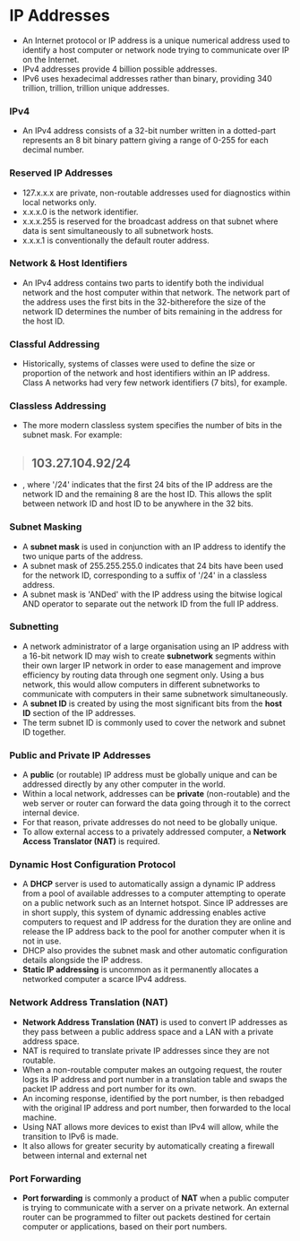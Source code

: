 # IP Addresses
- An Internet protocol or IP address is a unique numerical address used to identify a host computer or network node trying to communicate over IP on the Internet.
- IPv4 addresses provide 4 billion possible addresses.
- IPv6 uses hexadecimal addresses rather than binary, providing 340 trillion, trillion, trillion unique addresses.

### IPv4
- An IPv4 address consists of a 32-bit number written in a dotted-part represents an 8 bit binary pattern giving a range of 0-255 for each decimal number.

### Reserved IP Addresses
- 127.x.x.x are private, non-routable addresses used for diagnostics within local networks only.
- x.x.x.0 is the network identifier.
- x.x.x.255 is reserved for the broadcast address on that subnet where data is sent simultaneously to all subnetwork hosts.
- x.x.x.1 is conventionally the default router address.

### Network & Host Identifiers
- An IPv4 address contains two parts to identify both the individual network and the host computer within that network. The network part of the address uses the first bits in the 32-bitherefore the size of the network ID determines the number of bits remaining in the address for the host ID.

### Classful Addressing
- Historically, systems of classes were used to define the size or proportion of the network and host identifiers within an IP address. Class A networks had very few network identifiers (7 bits), for example.

### Classless Addressing 
- The more modern classless system specifies the number of bits in the subnet mask. For example:
> 103.27.104.92/24
> --

- , where '/24' indicates that the first 24 bits of the IP address are the network ID and the remaining 8 are the host ID. This allows the split between network ID and host ID to be anywhere in the 32 bits.

### Subnet Masking
- A **subnet mask** is used in conjunction with an IP address to identify the two unique parts of the address.
- A subnet mask of 255.255.255.0 indicates that 24 bits have been used for the network ID, corresponding to a suffix of '/24' in a classless address.
- A subnet mask is 'ANDed' with the IP address using the bitwise logical AND operator to separate out the network ID from the full IP address.

### Subnetting
- A network administrator of a large organisation using an IP address with a 16-bit network ID may wish to create **subnetwork** segments within their own larger IP network in order to ease management and improve efficiency by routing data through one segment only. Using a bus network, this would allow computers in different subnetworks to communicate with computers in their same subnetwork simultaneously. 
- A **subnet ID** is created by using the most significant bits from the **host ID** section of the IP addresses.
- The term subnet ID is commonly used to cover the network and subnet ID together.

### Public and Private IP Addresses
- A **public** (or routable) IP address must be globally unique and can be addressed directly by any other computer in the world. 
- Within a local network, addresses can be **private** (non-routable) and the web server or router can forward the data going through it to the correct internal device. 
- For that reason, private addresses do not need to be globally unique.
- To allow external access to a privately addressed computer, a **Network Access Translator (NAT)** is required.

### Dynamic Host Configuration Protocol
- A **DHCP** server is used to automatically assign a dynamic IP address from a pool of available addresses to a computer attempting to operate on a public network such as an Internet hotspot. Since IP addresses are in short supply, this system of dynamic addressing enables active computers to request and IP address for the duration they are online and release the IP address back to the pool for another computer when it is not in use.
- DHCP also provides the subnet mask and other automatic configuration details alongside the IP address. 
- **Static IP addressing** is uncommon as it permanently allocates a networked computer a scarce IPv4 address.

### Network Address Translation (NAT)
- **Network Address Translation (NAT)** is used to convert IP addresses as they pass between a public address space and a LAN with a private address space.
- NAT is required to translate private IP addresses since they are not routable.
- When a non-routable computer makes an outgoing request, the router logs its IP address and port number in a translation table and swaps the packet IP address and port number for its own.
- An incoming response, identified by the port number, is then rebadged with the original IP address and port number, then forwarded to the local machine.
- Using NAT allows more devices to exist than IPv4 will allow, while the transition to IPv6 is made.
- It also allows for greater security by automatically creating a firewall between internal and external net

### Port Forwarding
- **Port forwarding** is commonly a product of **NAT** when a public computer is trying to communicate with a server on a private network. An external router can be programmed to filter out packets destined for certain computer or applications, based on their port numbers.